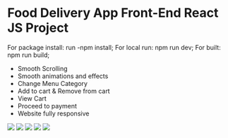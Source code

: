 # Food Delivery App Front-End React JS Project

For package install:
       run -npm install;
For local run:
       npm run dev;
For built:
       npm run build;

- Smooth Scrolling
- Smooth animations and effects
- Change Menu Category
- Add to cart & Remove from cart
- View Cart
- Proceed to payment
- Website fully responsive

<img src='./screenshots/5.png'>
<img src='./screenshots/1.png'>
<img src='./screenshots/2.png'>
<img src='./screenshots/3.png'>
<img src='./screenshots/4.png'>
